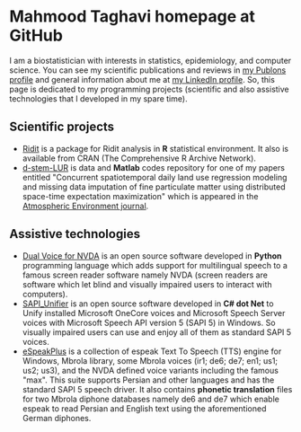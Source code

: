 # Mahmood Taghavi homepage at GitHub

I am a biostatistician with interests in statistics, epidemiology, and computer science. You can see my scientific publications and reviews in [my Publons profile](https://publons.com/researcher/1553453/seyed-mahmood-taghavi-shahri/) and general information about me at [my LinkedIn profile](https://www.linkedin.com/in/mahmood-taghavi-03836940/). 
So, this page is dedicated to my programming projects (scientific and also assistive technologies that I developed in my spare time).

## Scientific projects

  - [Ridit](https://github.com/Mahmood-Taghavi/Ridit) is a package for Ridit analysis in **R** statistical environment. It also is available from CRAN (The Comprehensive R Archive Network). 
  - [d-stem-LUR](https://github.com/Mahmood-Taghavi/d-stem-LUR) is data and **Matlab** codes repository for one of my papers entitled "Concurrent spatiotemporal daily land use regression modeling and missing data imputation of fine particulate matter using distributed space-time expectation maximization" which is appeared in the [Atmospheric Environment journal](http://doi.org/10.1016/j.atmosenv.2019.117202).

## Assistive technologies

- [Dual Voice for NVDA](https://mahmood-taghavi.github.io/dual_voice/) is an open source software developed in **Python** programming language which adds support for multilingual speech to a famous screen reader software namely NVDA (screen readers are software which let blind and visually impaired users to interact with computers).
- [SAPI_Unifier](https://mahmood-taghavi.github.io/SAPI_Unifier/) is an open source software developed in **C# dot Net** to Unify installed Microsoft OneCore voices and Microsoft Speech Server voices with Microsoft Speech API version 5 (SAPI 5) in Windows. So visually impaired users can use and enjoy all of them as standard SAPI 5 voices.  
- [eSpeakPlus](https://mahmood-taghavi.github.io/eSpeakPlus/) is a collection of espeak Text To Speech (TTS) engine for Windows, Mbrola library, some Mbrola voices (ir1; de6; de7; en1; us1; us2; us3), and the NVDA defined voice variants including the famous "max". This suite supports Persian and other languages and has the standard SAPI 5 speech driver. It also contains **phonetic translation** files for two Mbrola diphone databases namely de6 and de7 which enable espeak to read Persian and English text using the aforementioned German diphones. 
